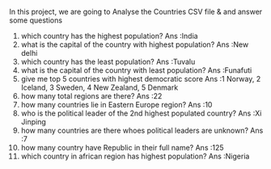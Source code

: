 In this project, we are going to Analyse the Countries CSV file & and answer some questions

1.	which country has the highest population?
Ans :India
2.	what is the capital of the country with highest population?
Ans :New delhi
3.	which country has the least population?
Ans :Tuvalu
4.	what is the capital of the country with least population?
Ans :Funafuti
5.	give me top 5 countries with highest democratic score
Ans :1 Norway, 2 Iceland, 3 Sweden, 4 New Zealand, 5 Denmark
6.	how many total regions are there?
Ans :22
7.	how many countries lie in Eastern Europe region?
Ans :10
8.	who is the political leader of the 2nd highest populated country?
Ans :Xi Jinping
9.	how many countries are there whoes political leaders are unknown?
Ans :7
10.	how many country have Republic in their full name?
Ans :125
13.	which country in african region has highest population?
Ans :Nigeria
